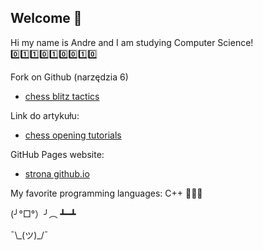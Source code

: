 ## Welcome 👦
Hi my name is Andre and I am studying Computer Science! 0️⃣1️⃣1️⃣0️⃣1️⃣0️⃣0️⃣1️⃣0️⃣

Fork on Github (narzędzia 6)
  - [chess blitz tactics](https://github.com/endzju/blitz-tactics)

Link do artykułu:
  - [chess opening tutorials](https://dl.acm.org/doi/pdf/10.1145/228329.228334)

GitHub Pages website:
  - [strona github.io](https://endzju.github.io/)

My favorite programming languages:
C++ 👨🏻‍💻

(╯°□°）╯︵ ┻━┻

¯\\\_(ツ)_/¯









